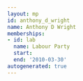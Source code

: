 ```yaml
---
layout: mp
id: anthony_d_wright
name: Anthony D Wright
memberships:
- id: lab
  name: Labour Party
  start: 
  end: '2010-03-30'
autogenerated: true
---
```

